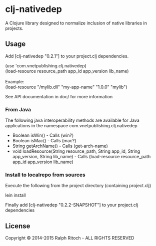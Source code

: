 # clj-nativedep

A Clojure library designed to normalize inclusion of native libraries
in projects.

## Usage

Add [clj-nativedep "0.2.1"] to your project.clj dependencies.


(use 'com.vnetpublishing.clj.nativedep)<br />
(load-resource resource_path app_id app_version lib_name)<br />
<br />
Example:<br />
(load-resource "/mylib.dll" "my-app-name" "1.0.0" "mylib")<br />

See API documentation in doc/ for more information

### From Java

The following java interoperability methods are available for Java 
applications in the namespace com.vnetpublishing.clj.nativedep

* Boolean isWin() - Calls (win?)
* Boolean isMac() - Calls (mac?)
* String getArchName() - Calls (get-arch-name)
* void loadResource(String resource_path, 
   String app_id, 
   String app_version, 
   String lib_name) - Calls (load-resource resource_path app_id app_version lib_name)
 
### Install to localrepo from sources

Execute the following from the project directory (containing project.clj)

lein install

Finally add [clj-nativedep "0.2.2-SNAPSHOT"] to your project.clj dependencies

## License

Copyright © 2014-2015 Ralph Ritoch - ALL RIGHTS RESERVED

